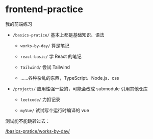 # frontend-practice

我的前端练习

+ `/basics-pratice/` 基本上都是基础知识、语法

    - `works-by-day/` 算是笔记

    - `react-basic/` 学 React 的笔记

    - `Tailwind/` 尝试 Tailwind

    - ......各种杂乱的东西，TypeScript、Node.js、css

+ `/projects/` 应用性强一些的，可能会改成 submodule 引用其他仓库

    - `leetcode/`  力扣记录

    - `myVue/`  试试写个运行时编译的 vue

测试能不能跳转过去：

[/basics-pratice/works-by-day/](/basics-pratice/works-by-day/)
